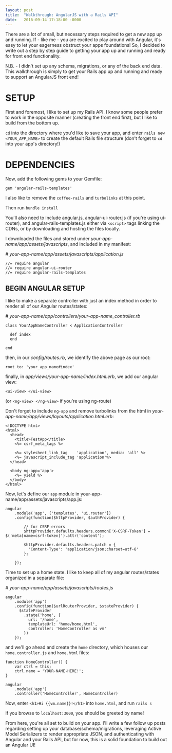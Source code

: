 ```yaml
---
layout: post
title:  "Walkthrough: AngularJS with a Rails API"
date:   2016-09-14 17:18:00 -0000
---
```


There are a lot of small, but necessary steps required to get a new app up and running. If - like me - you are excited to play around with Angular, it's easy to let your eagerness obstruct your apps foundations! So, I decided to write out a step by step guide to getting your app up and running and ready for front end functionality.

N.B. - I didn't set up any schema, migrations, or any of the back end data. This walkthrough is simply to get your Rails app up and running and ready to support an AngularJS front end!


# SETUP #

First and foremost, I like to set up my Rails API. I know some people prefer to work in the opposite manner (creating the front end first), but I like to build from the bottom up.

```cd``` into the directory where you'd like to save your app, and enter ```rails new <YOUR_APP_NAME>``` to create the default Rails file structure (don't forget to ```cd``` into your app's directory!)

# DEPENDENCIES #

Now, add the following gems to your Gemfile:

``` 
gem 'angular-rails-templates'
```

I also like to remove the ```coffee-rails``` and ```turbolinks``` at this point.

Then run ```bundle install```

You'll also need to include angular.js, angular-ui-router.js (if you're using ui-router), and angular-rails-templates.js either via ```<script>``` tags linking the CDNs, or by downloading and hosting the files locally.

I downloaded the files and stored under <em>your-app-name/app/assets/javascripts</em>, and included in my manifest:

<em># your-app-name/app/assets/javascripts/application.js</em>

```
//= require angular
//= require angular-ui-router
//= require angular-rails-templates
```

## BEGIN ANGULAR SETUP ##

I like to make a separate controller with just an index method in order to render all of our Angular routes/states:

<em># your-app-name/app/controllers/your-app-name_controller.rb</em>

```
class YourAppNameController < ApplicationController

  def index
  end
  
end
```

then, in our <em>config/routes.rb</em>, we identify the above page as our root:

```root to: 'your_app_name#index'```

finally, in <em>app/views/your-app-name/index.html.erb</em>, we add our angular view:

```<ui-view> </ui-view>```

(or ```<ng-view> </ng-view>``` if you're using ng-route)

Don't forget to include ```ng-app``` and remove turbolinks from the html in <em>your-app-name/app/views/layouts/application.html.erb</em>:

```
<!DOCTYPE html>
<html>
  <head>
    <title>TestApp</title>
    <%= csrf_meta_tags %>

    <%= stylesheet_link_tag    'application', media: 'all' %>
    <%= javascript_include_tag 'application'%>
  </head>

  <body ng-app='app'>
    <%= yield %>
  </body>
</html>
```

Now, let's define our ```app``` module in your-app-name/app/assets/javascripts/app.js:

```
angular
    .module('app', ['templates', 'ui.router'])
    .config(function($httpProvider, $authProvider) {

        // for CSRF errors
        $httpProvider.defaults.headers.common['X-CSRF-Token'] = $('meta[name=csrf-token]').attr('content');

        $httpProvider.defaults.headers.patch = {
          'Content-Type': 'application/json;charset=utf-8'
        };

    });
```

Time to set up a home state. I like to keep all of my angular routes/states organized in a separate file:

<em># your-app-name/app/assets/javascripts/routes.js</em>

```
angular
    .module('app')
    .config(function($urlRouterProvider, $stateProvider) {
      $stateProvider
        .state('home', {
          url: '/home',
          templateUrl: 'home/home.html',
          controller: 'HomeController as vm'
        })
    });
```

and we'll go ahead and create the ```home``` directory, which houses our ```home.controller.js``` and ```home.html``` files:

```
function HomeController() {
    var ctrl = this;
    ctrl.name = 'YOUR-NAME-HERE!';
}

angular
    .module('app')
    .controller('HomeController', HomeController)
```

Now, enter ```<h1>Hi {{vm.name}}!</h1>``` into ```home.html```, and run ```rails s```

If you browse to ```localhost:3000```, you should be greeted by name!

From here, you're all set to build on your app. I'll write a few follow up posts regarding setting up your database/schema/migrations, leveraging Active Model Serializers to render appropriate JSON, and authenticating with Angular and your Rails API, but for now, this is a solid foundation to build out an Angular UI!
